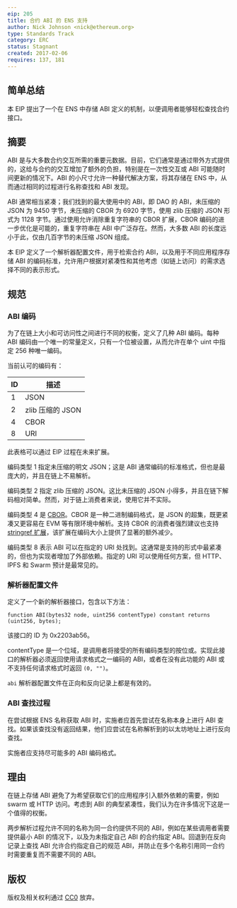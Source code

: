 ```yaml
---
eip: 205
title: 合约 ABI 的 ENS 支持
author: Nick Johnson <nick@ethereum.org>
type: Standards Track
category: ERC
status: Stagnant
created: 2017-02-06
requires: 137, 181
---
```


## 简单总结
本 EIP 提出了一个在 ENS 中存储 ABI 定义的机制，以便调用者能够轻松查找合约接口。

## 摘要
ABI 是与大多数合约交互所需的重要元数据。目前，它们通常是通过带外方式提供的，这给与合约的交互增加了额外的负担，特别是在一次性交互或 ABI 可能随时间更新的情况下。ABI 的小尺寸允许一种替代解决方案，将其存储在 ENS 中，从而通过相同的过程进行名称查找和 ABI 发现。

ABI 通常相当紧凑；我们找到的最大使用中的 ABI，即 DAO 的 ABI，未压缩的 JSON 为 9450 字节，未压缩的 CBOR 为 6920 字节，使用 zlib 压缩的 JSON 形式为 1128 字节。通过使用允许消除重复字符串的 CBOR 扩展，CBOR 编码的进一步优化是可能的，重复字符串在 ABI 中广泛存在。然而，大多数 ABI 的长度远小于此，仅由几百字节的未压缩 JSON 组成。

本 EIP 定义了一个解析器配置文件，用于检索合约 ABI，以及用于不同应用程序存储 ABI 的编码标准，允许用户根据对紧凑性和其他考虑（如链上访问）的需求选择不同的表示形式。

## 规范
### ABI 编码
为了在链上大小和可访问性之间进行不同的权衡，定义了几种 ABI 编码。每种 ABI 编码由一个唯一的常量定义，只有一个位被设置，从而允许在单个 uint 中指定 256 种唯一编码。

当前认可的编码有：

| ID | 描述                  |
|----|----------------------|
| 1  | JSON                 |
| 2  | zlib 压缩的 JSON     |
| 4  | CBOR                 |
| 8  | URI                  |

此表格可以通过 EIP 过程在未来扩展。

编码类型 1 指定未压缩的明文 JSON；这是 ABI 通常编码的标准格式，但也是最庞大的，并且在链上不易解析。

编码类型 2 指定 zlib 压缩的 JSON。这比未压缩的 JSON 小得多，并且在链下解码相对简单。然而，对于链上消费者来说，使用它并不实际。

编码类型 4 是 [CBOR](https://cbor.io/)。CBOR 是一种二进制编码格式，是 JSON 的超集，既更紧凑又更容易在 EVM 等有限环境中解析。支持 CBOR 的消费者强烈建议也支持 [stringref 扩展](http://cbor.schmorp.de/stringref)，该扩展在编码大小上提供了显著的额外减少。

编码类型 8 表示 ABI 可以在指定的 URI 处找到。这通常是支持的形式中最紧凑的，但也为实现者增加了外部依赖。指定的 URI 可以使用任何方案，但 HTTP、IPFS 和 Swarm 预计是最常见的。

### 解析器配置文件
定义了一个新的解析器接口，包含以下方法：

    function ABI(bytes32 node, uint256 contentType) constant returns (uint256, bytes);

该接口的 ID 为 0x2203ab56。

contentType 是一个位域，是调用者将接受的所有编码类型的按位或。实现此接口的解析器必须返回使用请求格式之一编码的 ABI，或者在没有此功能的 ABI 或不支持任何请求格式时返回 `(0, "")`。

`abi` 解析器配置文件在正向和反向记录上都是有效的。

### ABI 查找过程

在尝试根据 ENS 名称获取 ABI 时，实施者应首先尝试在名称本身上进行 ABI 查找。如果该查找没有返回结果，他们应尝试在名称解析到的以太坊地址上进行反向查找。

实施者应支持尽可能多的 ABI 编码格式。

## 理由

在链上存储 ABI 避免了为希望获取它们的应用程序引入额外依赖的需要，例如 swarm 或 HTTP 访问。考虑到 ABI 的典型紧凑性，我们认为在许多情况下这是一个值得的权衡。

两步解析过程允许不同的名称为同一合约提供不同的 ABI，例如在某些调用者需要提供最小 ABI 的情况下，以及为未指定自己 ABI 的合约指定 ABI。回退到在反向记录上查找 ABI 允许合约指定自己的规范 ABI，并防止在多个名称引用同一合约时需要重复而不需要不同的 ABI。

## 版权
版权及相关权利通过 [CC0](../LICENSE.md) 放弃。